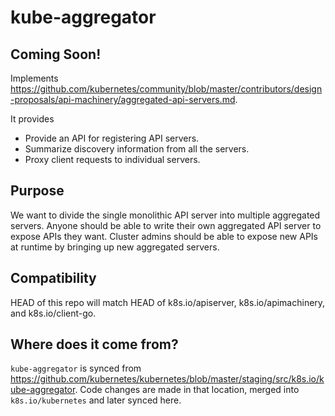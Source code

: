 # kube-aggregator
## Coming Soon!

Implements https://github.com/kubernetes/community/blob/master/contributors/design-proposals/api-machinery/aggregated-api-servers.md.

It provides
* Provide an API for registering API servers.
* Summarize discovery information from all the servers.
* Proxy client requests to individual servers.


## Purpose

We want to divide the single monolithic API server into multiple aggregated
servers. Anyone should be able to write their own aggregated API server to expose APIs they want.
Cluster admins should be able to expose new APIs at runtime by bringing up new
aggregated servers.


## Compatibility

HEAD of this repo will match HEAD of k8s.io/apiserver, k8s.io/apimachinery, and k8s.io/client-go.

## Where does it come from?

`kube-aggregator` is synced from https://github.com/kubernetes/kubernetes/blob/master/staging/src/k8s.io/kube-aggregator.
Code changes are made in that location, merged into `k8s.io/kubernetes` and later synced here.

